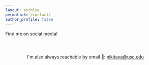 ```yaml
---
layout: archive
permalink: /contact/
author_profile: false
---
```


Find me on social media! 

<header>
    <link rel="stylesheet" type="text/css" href="https://cdn.jsdelivr.net/gh/vaakash/socializer@2f749eb/css/socializer.min.css">
<link rel="stylesheet" href="https://use.fontawesome.com/releases/v5.15.3/css/all.css">
</header>

<center>
<body>
    <div class="socializer a sr-64px sr-squircle sr-rotate sr-icon-white sr-pad"><span class="sr-linkedin"><a href="https://www.linkedin.com/in/nikitava/" target="_blank" title="LinkedIn"><i class="fab fa-linkedin"></i></a></span><span class="sr-github"><a href="https://github.com/nikitavakoli" target="_blank" title="Github"><i class="fab fa-github"></i></a></span><span class="sr-twitter"><a href="https://twitter.com/DatabaeInLA" target="_blank" title="Twitter"><i class="fab fa-twitter"></i></a></span><span class="sr-instagram"><a href="https://www.instagram.com/niki_tavakoli/" target="_blank" title="Instagram"><i class="fab fa-instagram"></i></a></span></div>
</body>


I'm also always reachable by email 💌: nikitava@usc.edu

</center>

